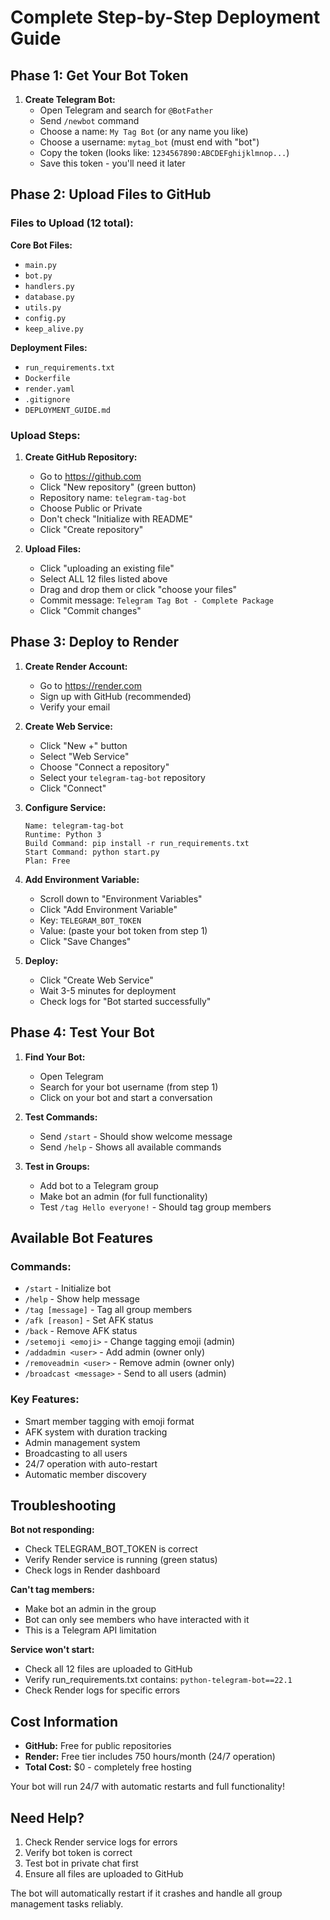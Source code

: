 # Complete Step-by-Step Deployment Guide

## Phase 1: Get Your Bot Token

1. **Create Telegram Bot:**
   - Open Telegram and search for `@BotFather`
   - Send `/newbot` command
   - Choose a name: `My Tag Bot` (or any name you like)
   - Choose a username: `mytag_bot` (must end with "bot")
   - Copy the token (looks like: `1234567890:ABCDEFghijklmnop...`)
   - Save this token - you'll need it later

## Phase 2: Upload Files to GitHub

### Files to Upload (12 total):

**Core Bot Files:**
- `main.py`
- `bot.py`  
- `handlers.py`
- `database.py`
- `utils.py`
- `config.py`
- `keep_alive.py`

**Deployment Files:**
- `run_requirements.txt`
- `Dockerfile`
- `render.yaml`
- `.gitignore`
- `DEPLOYMENT_GUIDE.md`

### Upload Steps:

1. **Create GitHub Repository:**
   - Go to https://github.com
   - Click "New repository" (green button)
   - Repository name: `telegram-tag-bot`
   - Choose Public or Private
   - Don't check "Initialize with README"
   - Click "Create repository"

2. **Upload Files:**
   - Click "uploading an existing file"
   - Select ALL 12 files listed above
   - Drag and drop them or click "choose your files"
   - Commit message: `Telegram Tag Bot - Complete Package`
   - Click "Commit changes"

## Phase 3: Deploy to Render

1. **Create Render Account:**
   - Go to https://render.com
   - Sign up with GitHub (recommended)
   - Verify your email

2. **Create Web Service:**
   - Click "New +" button
   - Select "Web Service"
   - Choose "Connect a repository"
   - Select your `telegram-tag-bot` repository
   - Click "Connect"

3. **Configure Service:**
   ```
   Name: telegram-tag-bot
   Runtime: Python 3
   Build Command: pip install -r run_requirements.txt
   Start Command: python start.py
   Plan: Free
   ```

4. **Add Environment Variable:**
   - Scroll down to "Environment Variables"
   - Click "Add Environment Variable"
   - Key: `TELEGRAM_BOT_TOKEN`
   - Value: (paste your bot token from step 1)
   - Click "Save Changes"

5. **Deploy:**
   - Click "Create Web Service"
   - Wait 3-5 minutes for deployment
   - Check logs for "Bot started successfully"

## Phase 4: Test Your Bot

1. **Find Your Bot:**
   - Open Telegram
   - Search for your bot username (from step 1)
   - Click on your bot and start a conversation

2. **Test Commands:**
   - Send `/start` - Should show welcome message
   - Send `/help` - Shows all available commands

3. **Test in Groups:**
   - Add bot to a Telegram group
   - Make bot an admin (for full functionality)
   - Test `/tag Hello everyone!` - Should tag group members

## Available Bot Features

### Commands:
- `/start` - Initialize bot
- `/help` - Show help message
- `/tag [message]` - Tag all group members
- `/afk [reason]` - Set AFK status
- `/back` - Remove AFK status
- `/setemoji <emoji>` - Change tagging emoji (admin)
- `/addadmin <user>` - Add admin (owner only)
- `/removeadmin <user>` - Remove admin (owner only)
- `/broadcast <message>` - Send to all users (admin)

### Key Features:
- Smart member tagging with emoji format
- AFK system with duration tracking
- Admin management system
- Broadcasting to all users
- 24/7 operation with auto-restart
- Automatic member discovery

## Troubleshooting

**Bot not responding:**
- Check TELEGRAM_BOT_TOKEN is correct
- Verify Render service is running (green status)
- Check logs in Render dashboard

**Can't tag members:**
- Make bot an admin in the group
- Bot can only see members who have interacted with it
- This is a Telegram API limitation

**Service won't start:**
- Check all 12 files are uploaded to GitHub
- Verify run_requirements.txt contains: `python-telegram-bot==22.1`
- Check Render logs for specific errors

## Cost Information

- **GitHub:** Free for public repositories
- **Render:** Free tier includes 750 hours/month (24/7 operation)
- **Total Cost:** $0 - completely free hosting

Your bot will run 24/7 with automatic restarts and full functionality!

## Need Help?

1. Check Render service logs for errors
2. Verify bot token is correct
3. Test bot in private chat first
4. Ensure all files are uploaded to GitHub

The bot will automatically restart if it crashes and handle all group management tasks reliably.